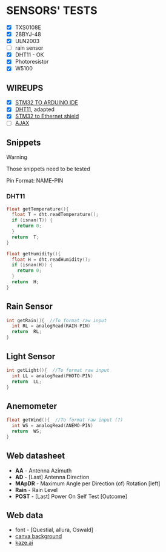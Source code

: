 # SENSORS' TESTS

- [X] TXS0108E
- [x] 28BYJ-48
- [x] ULN2003
- [ ] rain sensor
- [X] DHT11 - OK
- [X] Photoresistor
- [X] W5100 

## WIREUPS

- [X] [STM32 TO ARDUINO IDE](https://www.youtube.com/watch?v=yssEiMLGH90)
- [X] [DHT11](https://randomnerdtutorials.com/esp32-dht11-dht22-temperature-humidity-sensor-arduino-ide/), adapted
- [X] [STM32 to Ethernet shield](https://balau82.wordpress.com/2015/08/02/arduino-ethernet-shield-on-stm32-nucleo/)
- [ ] [AJAX](https://startingelectronics.org/tutorials/arduino/ethernet-shield-web-server-tutorial/web-server-read-switch-using-AJAX/)

## Snippets
> [!WARNING]
> Those snippets need to be tested

Pin Format: NAME-PIN

### DHT11

``` cpp
float getTemperature(){
  float T = dht.readTemperature();
  if (isnan(T)) {   
    return 0;
  }
  return  T;
}
```
``` cpp
float getHumidity(){
  float H = dht.readHumidity();
  if (isnan(H)) {   
    return 0;
  }
  return  H;
}
```

## Rain Sensor
``` cpp
int getRain(){  //To format raw input 
  int RL = analogRead(RAIN-PIN)
  return  RL;
}
```

## Light Sensor
``` cpp
int getLight(){  //To format raw input 
  int LL = analogRead(PHOTO-PIN)
  return  LL;
}
```

## Anemometer
``` cpp
float getWind(){  //To format raw input (?)
  int WS = analogRead(ANEMO-PIN)
  return  WS;
}
```

## Web datasheet
- **AA** - Antenna Azimuth
- **AD** - [Last] Antenna Direction
- **MApDR** - Maximum Angle per Direction (of) Rotation [left]
- **Rain** - Rain Level
- **POST** - [Last] Power On Self Test [Outcome]

## Web data
- font - [Questial, allura, Oswald]
- [canva background](https://www.canva.com/design/DAGjF7-2_sY/XArurzRtQZ8dEjKSA_NvSw/edit)
- [kaze.ai](https://kaze.ai/watermark-removal/processing?fromPage=watermark-removal)

